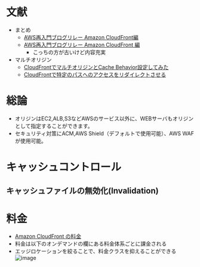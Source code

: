 # 文献
- まとめ
  - [AWS再入門ブログリレー Amazon CloudFront編](https://dev.classmethod.jp/articles/re-introduction-2020-cloudfront/#toc-1)
  - [AWS再入門ブログリレー Amazon CloudFront 編](https://dev.classmethod.jp/articles/blogrelay2019_cloudfront/)
    - こっちの方が古いけど内容充実
- マルチオリジン
  - [CloudFrontでマルチオリジンとCache Behavior設定してみた](https://dev.classmethod.jp/articles/cloudfront-multioriginbehavior/)
  - [CloudFrontで特定のパスへのアクセスをリダイレクトさせる](https://dev.classmethod.jp/articles/cloudfront-redirect/)



# 総論
- オリジンはEC2,ALB,S3などAWSのサービス以外に、WEBサーバもオリジンとして指定することができます。
- セキュリティ対策にACM,AWS Shield（デフォルトで使用可能）、AWS WAFが使用可能。

# キャッシュコントロール

## キャッシュファイルの無効化(Invalidation)


# 料金
- [Amazon CloudFront の料金](https://aws.amazon.com/jp/cloudfront/pricing/)
- 料金は以下のオンデマンドの欄にある料金体系ごとに課金される
- エッジロケーションを絞ることで、料金クラスを抑えることができる
![image](https://user-images.githubusercontent.com/60077121/99171321-56f72500-274b-11eb-8a69-8bb6ff3c007d.png)
